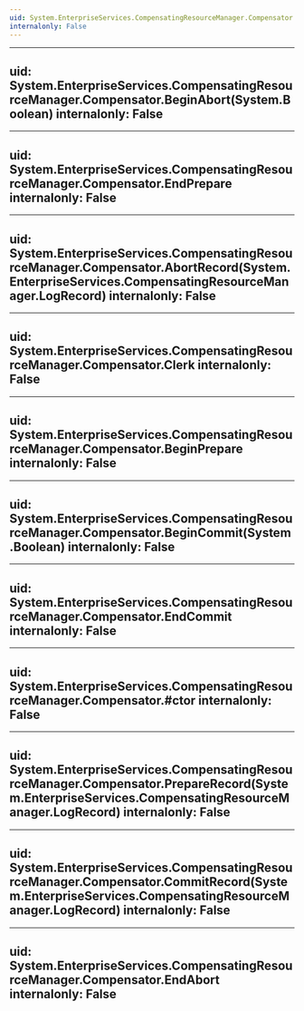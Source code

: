 ```yaml
---
uid: System.EnterpriseServices.CompensatingResourceManager.Compensator
internalonly: False
---
```


---
uid: System.EnterpriseServices.CompensatingResourceManager.Compensator.BeginAbort(System.Boolean)
internalonly: False
---

---
uid: System.EnterpriseServices.CompensatingResourceManager.Compensator.EndPrepare
internalonly: False
---

---
uid: System.EnterpriseServices.CompensatingResourceManager.Compensator.AbortRecord(System.EnterpriseServices.CompensatingResourceManager.LogRecord)
internalonly: False
---

---
uid: System.EnterpriseServices.CompensatingResourceManager.Compensator.Clerk
internalonly: False
---

---
uid: System.EnterpriseServices.CompensatingResourceManager.Compensator.BeginPrepare
internalonly: False
---

---
uid: System.EnterpriseServices.CompensatingResourceManager.Compensator.BeginCommit(System.Boolean)
internalonly: False
---

---
uid: System.EnterpriseServices.CompensatingResourceManager.Compensator.EndCommit
internalonly: False
---

---
uid: System.EnterpriseServices.CompensatingResourceManager.Compensator.#ctor
internalonly: False
---

---
uid: System.EnterpriseServices.CompensatingResourceManager.Compensator.PrepareRecord(System.EnterpriseServices.CompensatingResourceManager.LogRecord)
internalonly: False
---

---
uid: System.EnterpriseServices.CompensatingResourceManager.Compensator.CommitRecord(System.EnterpriseServices.CompensatingResourceManager.LogRecord)
internalonly: False
---

---
uid: System.EnterpriseServices.CompensatingResourceManager.Compensator.EndAbort
internalonly: False
---
